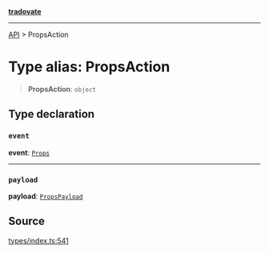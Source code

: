 [**tradovate**](../README.md)

***

[API](../API.md) > PropsAction

# Type alias: PropsAction

> **PropsAction**: `object`

## Type declaration

### `event`

**event**: [`Props`](../enumerations/enumeration.StrategyEvent.md#props)

***

### `payload`

**payload**: [`PropsPayload`](type-alias.PropsPayload.md)

## Source

[types/index.ts:541](https://github.com/cgilly2fast/tradovate-typescript/blob/b1caea5/src/types/index.ts#L541)
